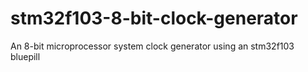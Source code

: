 # stm32f103-8-bit-clock-generator
An 8-bit microprocessor system clock generator using an stm32f103 bluepill
